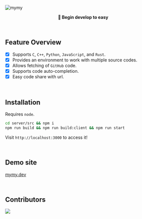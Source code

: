 ![mymy](https://user-images.githubusercontent.com/35596687/161430638-f0b0f125-f785-4e43-b467-56c8a06514dd.jpg)

<p align="center">
    <strong>🌱 Begin develop to easy</strong>
</p>

<br>

## Feature Overview

- [x] Supports `C`, `C++`, `Python`, `JavaScript`, and `Rust`.
- [x] Provides an environment to work with multiple source codes.
- [x] Allows fetching of `GitHub` code.
- [x] Supports code auto-completion.
- [x] Easy code share with url.

<br>

## Installation

Requires `node`.

```bash
cd server/src && npm i
npm run build && npm run build:client && npm run start
```

Visit `http://localhost:3000` to access it!

<br>

## Demo site

[mymy.dev](https://mymy.dev/)

<br>

## Contributors

<a href="https://github.com/baealex/MymyDev/graphs/contributors">
  <img src="https://contributors-img.web.app/image?repo=baealex/MymyDev" />
</a>
